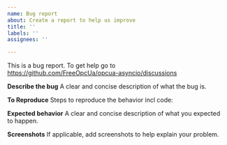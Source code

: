 ```yaml
---
name: Bug report
about: Create a report to help us improve
title: ''
labels: ''
assignees: ''

---
```


This is a bug report. To get help go to https://github.com/FreeOpcUa/opcua-asyncio/discussions

**Describe the bug**
A clear and concise description of what the bug is.

**To Reproduce**
Steps to reproduce the behavior incl code:


**Expected behavior**
A clear and concise description of what you expected to happen.

**Screenshots**
If applicable, add screenshots to help explain your problem.
